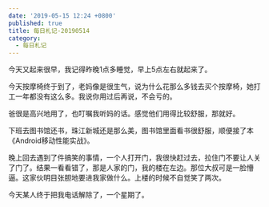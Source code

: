 ```yaml
---
date: '2019-05-15 12:24 +0800'
published: true
title: 每日札记-20190514
category:
  - 每日札记
---
```

今天又起来很早，我记得昨晚1点多睡觉，早上5点左右就起来了。

今天按摩椅终于到了，老妈像是很生气，说为什么花那么多钱去买个按摩椅，她打工一年都没有这么多。我说你用过后再说，不会亏的。

爸很是高兴地用了，也叮嘱我听妈的话。感觉他们用得比较舒服，那就好。

下班去图书馆还书，珠江新城还是那么美，图书馆里面看书很舒服，顺便接了本《Android移动性能实战》。

晚上回去遇到了件搞笑的事情，一个人打开门，我很快赶过去，拉住门不要让人关了门了。结果一看看错了，那是人家的门，我的楼在左边。那位大叔可是一脸懵逼。这家伙明目张胆地要进我家做什么。上楼的时候不自觉笑了两次。

今天某人终于把我电话解除了，一个星期了。

